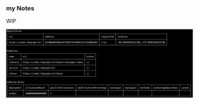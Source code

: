 ### my Notes


WIP

![graph indexer status](https://raw.githubusercontent.com/pkrasam/graph-testnet/master/images/graph-indexer-status-thegraph-ml.png "graph indexer status")

